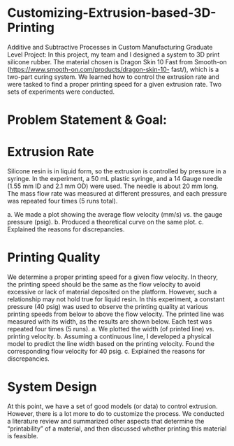# Customizing-Extrusion-based-3D-Printing

Additive and Subtractive Processes in Custom Manufacturing  Graduate Level Project:
In this project, my team and I designed a system to 3D print silicone rubber. The material chosen is Dragon Skin 10 Fast from Smooth-on (https://www.smooth-on.com/products/dragon-skin-10- fast/), which is a two-part curing system. We learned how to control the extrusion rate and were tasked to find a proper printing speed for a given extrusion rate. Two sets of experiments were conducted.

# Problem Statement & Goal:
# Extrusion Rate
Silicone resin is in liquid form, so the extrusion is controlled by pressure in a syringe. In the experiment, a 50 mL plastic syringe, and a 14 Gauge needle (1.55 mm ID and 2.1 mm OD) were used. The needle is about 20 mm long. The mass flow rate was measured at different pressures, and each pressure was repeated four times (5 runs total). 

a.	We made a plot showing the average flow velocity (mm/s) vs. the gauge pressure (psig).
b.	Produced a theoretical curve on the same plot. 
c.	Explained the reasons for discrepancies. 

# Printing Quality
We determine a proper printing speed for a given flow velocity. In theory, the printing speed should be the same as the flow velocity to avoid excessive or lack of material deposited on the platform. However, such a relationship may not hold true for liquid resin. In this experiment, a constant pressure (40 psig) was used to observe the printing quality at various printing speeds from below to above the flow velocity. The printed line was measured with its width, as the results are shown below. Each test was repeated four times (5 runs). 
a. We plotted the width (of printed line) vs. printing velocity. 
b. Assuming a continuous line, I developed a physical model to predict the line width based on the printing velocity. Found the corresponding flow velocity for 40 psig.
c. Explained the reasons for discrepancies. 

# System Design
At this point, we have a set of good models (or data) to control extrusion. However, there is a lot more to do to customize the process. We conducted a literature review and summarized other aspects that determine the “printability” of a material, and then discussed whether printing this material is feasible. 

